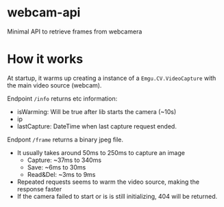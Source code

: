 # webcam-api
Minimal API to retrieve frames from webcamera

# How it works
At startup, it warms up creating a instance of a `Emgu.CV.VideoCapture` with the main video source (webcam).

Endpoint `/info` returns etc information:
* isWarming: Will be true after lib starts the camera (~10s)
* ip
* lastCapture: DateTime when last capture request ended.

Endpont `/frame` returns a binary jpeg file.
* It usually takes around 50ms to 250ms to capture an image
    * Capture: ~37ms to 340ms
    * Save: ~6ms to 30ms
    * Read&Del: ~3ms to 9ms
* Repeated requests seems to warm the video source, making the response faster
* If the camera failed to start or is is still initializing, 404 will be returned.